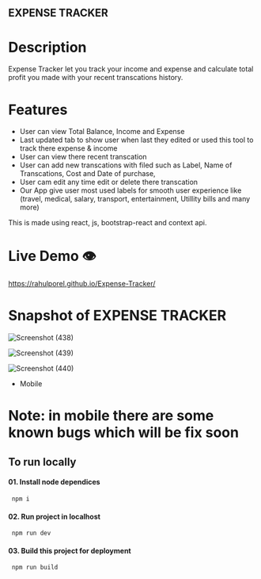 ## EXPENSE TRACKER

# Description

Expense Tracker let you track your income and expense and calculate total profit you made with your recent transcations history.

# Features

- User can view Total Balance, Income and Expense
- Last updated tab to show user when last they edited or used this tool to track there expense & income
- User can view there recent transcation
- User can add new transcations with filed such as Label, Name of Transcations, Cost and Date of purchase,
- User cam edit any time edit or delete there transcation
- Our App give user most used labels for smooth user experience like (travel, medical, salary, transport, entertainment, Utillity bills and many more)

This is made using react, js, bootstrap-react and context api.

# Live Demo 👁️

https://rahulporel.github.io/Expense-Tracker/

# Snapshot of EXPENSE TRACKER

![Screenshot (438)](https://github.com/RahulPorel/Expense-Tracker/assets/98636266/908906d8-b081-4520-a6f5-e6f53bdb34e1)

![Screenshot (439)](https://github.com/RahulPorel/Expense-Tracker/assets/98636266/d05e2a44-d033-4f97-9064-ddb8caf13504)

![Screenshot (440)](https://github.com/RahulPorel/Expense-Tracker/assets/98636266/f36a90d2-9498-48c8-af32-c7c68f4d372c)

- Mobile

# Note: in mobile there are some known bugs which will be fix soon

## To run locally

#### 01. Install node dependices

```npm
 npm i
```

#### 02. Run project in localhost

```npm
 npm run dev
```

#### 03. Build this project for deployment

```npm
 npm run build
```
